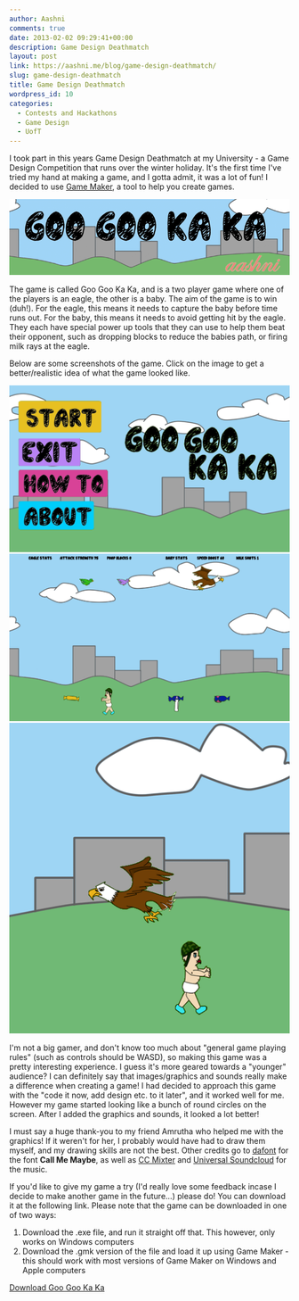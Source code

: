 ```yaml
---
author: Aashni
comments: true
date: 2013-02-02 09:29:41+00:00
description: Game Design Deathmatch
layout: post
link: https://aashni.me/blog/game-design-deathmatch/
slug: game-design-deathmatch
title: Game Design Deathmatch
wordpress_id: 10
categories:
  - Contests and Hackathons
  - Game Design
  - UofT
---
```


I took part in this years Game Design Deathmatch at my University - a Game Design Competition that runs over the winter holiday. It's the first time I've tried my hand at making a game, and I gotta admit, it was a lot of fun! I decided to use [Game Maker](http://www.yoyogames.com/gamemaker/), a tool to help you create games.

![Goo Goo Ka Ka](./ggkk1.png)

The game is called Goo Goo Ka Ka, and is a two player game where one of the players is an eagle, the other is a baby. The aim of the game is to win (duh!). For the eagle, this means it needs to capture the baby before time runs out. For the baby, this means it needs to avoid getting hit by the eagle. They each have special power up tools that they can use to help them beat their opponent, such as dropping blocks to reduce the babies path, or firing milk rays at the eagle.

Below are some screenshots of the game. Click on the image to get a better/realistic idea of what the game looked like.

[![](./ggkk2.png)](./ggkk2.png) [![](./ggkk3.png)](./ggkk3.png) [![](./ggkk4.png)](./ggkk4.png)

I'm not a big gamer, and don't know too much about "general game playing rules" (such as controls should be WASD), so making this game was a pretty interesting experience. I guess it's more geared towards a "younger" audience? I can definitely say that images/graphics and sounds really make a difference when creating a game! I had decided to approach this game with the "code it now, add design etc. to it later", and it worked well for me. However my game started looking like a bunch of round circles on the screen. After I added the graphics and sounds, it looked a lot better!

I must say a huge thank-you to my friend Amrutha who helped me with the graphics! If it weren't for her, I probably would have had to draw them myself, and my drawing skills are not the best. Other credits go to [dafont](http://www.dafont.com/call-me-maybe.font) for the font **Call Me Maybe**, as well as [CC Mixter](http://dig.ccmixter.org/) and [Universal Soundcloud](http://eng.universal-soundbank.com/) for the music.

If you'd like to give my game a try (I'd really love some feedback incase I decide to make another game in the future...) please do! You can download it at the following link. Please note that the game can be downloaded in one of two ways:

1. Download the .exe file, and run it straight off that. This however, only works on Windows computers
2. Download the .gmk version of the file and load it up using Game Maker - this should work with most versions of Game Maker on Windows and Apple computers

[Download Goo Goo Ka Ka](https://github.com/aashnisshah/googookaka)
